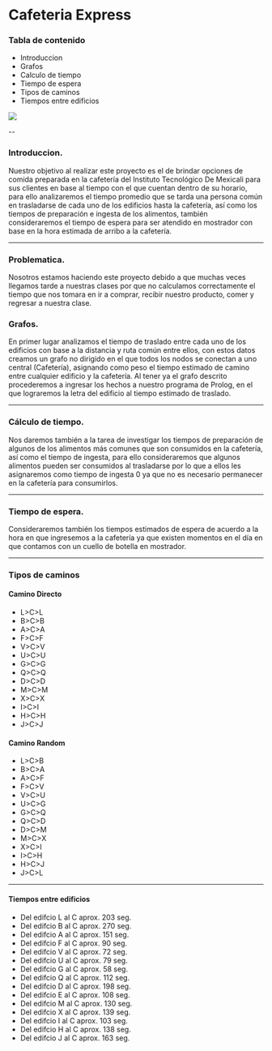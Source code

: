 # Cafeteria Express


### Tabla de contenido



 * Introduccion
 * Grafos
 * Calculo de  tiempo
 * Tiempo de espera
 * Tipos de caminos
 * Tiempos entre edificios
 
![](https://gitlab.com/mikyackerman/cafeteriaExpress/blob/master/cafe.jpg) 

--

### Introduccion.

Nuestro objetivo al realizar este proyecto es el de brindar opciones de comida preparada en la cafetería del Instituto Tecnológico De Mexicali para sus clientes en base al tiempo con el que cuentan dentro de su horario, para ello analizaremos el tiempo promedio que se tarda una persona común en trasladarse de cada uno de los edificios hasta la cafetería, así como los tiempos de preparación e ingesta de los alimentos, también consideraremos el tiempo de espera para ser atendido en mostrador con base en la hora estimada de arribo a la cafetería.

---

###  Problematica.

Nosotros estamos haciendo este proyecto debido a que muchas veces llegamos tarde a nuestras clases por que no calculamos correctamente el tiempo que nos tomara en ir a comprar, recibir nuestro producto, comer y regresar a nuestra clase.


### Grafos.

En primer lugar analizamos el tiempo de traslado entre cada uno de los edificios con base a la distancia y ruta común entre ellos, con estos datos creamos un grafo no dirigido en el que todos los nodos se conectan a uno central (Cafetería), asignando como peso el tiempo estimado de camino entre cualquier edificio y la cafetería. Al tener ya el grafo descrito procederemos a ingresar los hechos a nuestro programa de Prolog, en el que lograremos la letra del edificio al tiempo estimado de traslado.

---

### Cálculo de tiempo.

Nos daremos también a la tarea de investigar los tiempos de preparación de algunos de los alimentos más comunes que son consumidos en la cafetería, así como el tiempo de ingesta, para ello consideraremos que algunos alimentos pueden ser consumidos al trasladarse por lo que a ellos les asignaremos como tiempo de ingesta 0 ya que no es necesario permanecer en la cafetería para consumirlos.

---


### Tiempo de espera.

Consideraremos también los tiempos estimados de espera de acuerdo a la hora en que ingresemos a la cafetería ya que existen momentos en el día en que contamos con un cuello de botella en mostrador.

---

### Tipos de caminos

#### Camino Directo

- L>C>L
- B>C>B
- A>C>A
- F>C>F
- V>C>V
- U>C>U
- G>C>G
- Q>C>Q
- D>C>D
- M>C>M
- X>C>X
- I>C>I
- H>C>H
- J>C>J

#### Camino Random

- L>C>B
- B>C>A
- A>C>F
- F>C>V
- V>C>U
- U>C>G
- G>C>Q
- Q>C>D
- D>C>M
- M>C>X
- X>C>I
- I>C>H
- H>C>J
- J>C>L

---

#### Tiempos entre edificios

- Del edifcio L al C aprox. 203 seg.
- Del edifcio B al C aprox. 270 seg.
- Del edifcio A al C aprox. 151 seg.
- Del edifcio F al C aprox. 90 seg.
- Del edifcio V al C aprox. 72 seg.
- Del edifcio U al C aprox. 79 seg.
- Del edifcio G al C aprox. 58 seg.
- Del edifcio Q al C aprox. 112 seg.
- Del edifcio D al C aprox. 198 seg.
- Del edifcio E al C aprox. 108 seg.
- Del edifcio M al C aprox. 130 seg.
- Del edifcio X al C aprox. 139 seg.
- Del edifcio I al C aprox. 103 seg.
- Del edifcio H al C aprox. 138 seg.
- Del edifcio J al C aprox. 163 seg.



